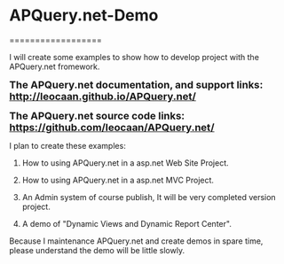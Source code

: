 # APQuery.net-Demo
==================

I will create some examples to show how to develop project with the APQuery.net fromework.

**<font size="+1">The APQuery.net documentation, and support links: http://leocaan.github.io/APQuery.net/</font>**

**<font size="+1">The APQuery.net source code links: https://github.com/leocaan/APQuery.net/</font>**

I plan to create these examples:

1. How to using APQuery.net in a asp.net Web Site Project.

2. How to using APQuery.net in a asp.net MVC Project.

3. An Admin system of course publish, It will be very completed version project.

4. A demo of "Dynamic Views and Dynamic Report Center".

Because I maintenance APQuery.net and create demos in spare time,
please understand the demo will be little slowly.
